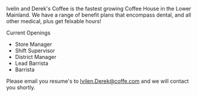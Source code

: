 Ivelin and Derek's Coffee is the fastest growing Coffee House in the Lower Mainland. We have a range of benefit plans that encompass dental, and all other medical, plus get felxable hours!

Current Openings

- Store Manager
- Shift Supervisor
- District Manager
- Lead Barrista
- Barrista

Please email you resume's to Ivilen.Derek@coffe.com and we will contact you shortly.
